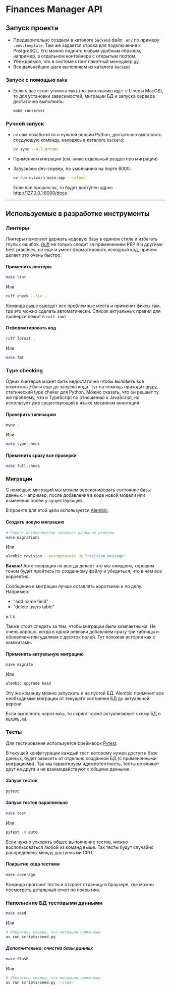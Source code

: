# Finances Manager API

## Запуск проекта

- Предварительно создаем в каталоге `backend` файл `.env` по примеру `.env.template`. Там же задается строка для подключения к PostgreSQL. Его можно поднять любым удобным образом, например, в отдельном контейнере с открытым портом.
- Убеждаемся, что в системе стоит пакетный менеджер [uv](https://docs.astral.sh/uv/).
- Все дальнейшие шаги выполняем из каталога `backend`

### Запуск с помощью `make`
- Если у вас стоит утилита `make` (по-умолчанию идет с Linux и MacOS), то для установки зависимостей, миграции БД и запуска сервера достаточно выполнить:

   ```bash  
   make runserver
   ```

### Ручной запуск
- `uv` сам позаботится о нужной версии Python, достаточно выполнить следующую команду, находясь в каталоге `backend`:

    ```bash
    uv sync --all-groups
    ```

- Применяем миграции (см. ниже отдельный раздел про миграции)
- Запускаем dev-сервер, по умолчанию на порте 8000:

   ```bash
   uv run uvicorn main:app --reload
   ```

   Если все прошло ок, то будет доступен адрес http://127.0.0.1:8000/docs
___
## Используемые в разработке инструменты

### Линтеры

Линтеры помогают держать кодовую базу в едином стиле и избегать глупых ошибок. [Ruff](https://docs.astral.sh/ruff/) не только следит за применением PEP 8 и другими best practices, но еще и умеет форматировать исходный код, причем делает это очень быстро.

#### Применить линтеры

```bash
make lint
```

Или

```bash
ruff check --fix .
```

Команда выше выведет все проблемные места и применит фиксы там, где это можно сделать автоматически. Список актуальных правил для проверки лежит в `ruff.toml`

#### Отформатировать код

```bash
ruff format .
```

Или

```bash
make fmt
```

### Type checking 

Одних линтеров может быть недостаточно чтобы выловить все возможные баги еще до запуска кода. Тут на помощь приходит [mypy](https://mypy.readthedocs.io/en/stable/index.html), статический type cheker для Python. Можно сказать, что он решает ту же проблему, что и TypeScript по отношению к JavaScript, но использует уже существующий в языке механизм аннотаций.

#### Проверить типизацию

```bash
mypy .
```

Или

```bash
make type-check
```

#### Применить сразу все проверки

```bash
make full-check
```

### Миграции

С помощью миграций мы можем версионировать состояние базы данных. Например, после добавления в коде новой модели или изменения полей у существующей. 

В проекте для этой цели используется [Alembic](https://alembic.sqlalchemy.org/en/latest/index.html).

#### Создать новую миграцию

```bash
# Скрипт автоматически запросит название ревизии
make migrations
```

Или

```bash
alembic revision --autogenerate -m "revision message"
```

**Важно!** Автогенерация не всегда делает что мы ожидаем, хорошим тоном будет пройтись по созданному файлу и убедиться, что в нем все корректно. 

Сообщение к миграции лучше оставлять короткими и по делу. Например:
- "add name field"
- "delete users table"

и т.п.

Также стоит следить за тем, чтобы миграции были компактными. Не очень хорошо, когда в одной ревизии добавляем сразу три таблицы и обновляем или удаляем с десяток полей. Тут похожая история как с коммитами.
#### Применить актуальную миграцию

```bash
make migrate
```

Или

```bash
alembic upgrade head
```

Эту же команду можно запускать и на пустой БД. Alembic применит все необходимые миграции от текущего состояния БД до актуальной версии. 

Если выполнять через `make`, то скрипт также актуализирует схему БД в `README.md`.

### Тесты

Для тестирования используется фреймворк [Pytest](https://docs.pytest.org/en/stable/index.html). 

В текущей конфигурации каждый тест, которому нужен доступ к базе данных, будет зависеть от отдельно созданной БД (с примененными миграциями). Так мы гарантируем идемпотентность, тесты не влияют друг на друга и не взаимодействуют с общими данными. 

#### Запуск тестов
```bash
pytest
```

#### Запуск тестов параллельно

```bash
make test
```

Или

```bash
pytest -n auto
```

Если нужно ускорить общее выполнение тестов, можно воспользоваться любой из команд выше. Так тесты будут случайно распределены между доступными CPU.

#### Покрытие кода тестами

```bash
make coverage
```

Команда прогонит тесты и откроет страницу в браузере, где можно посмотреть детальный отчет по покрытию. 

### Наполнение БД тестовыми данными

```bash
make seed
```

Или

```bash
# Убедитесь сперва, что миграции применены
uv run scripts/seed.py
```
#### *Дополнительно: очистка базы данных*

```bash
make flush
```

Или

```bash
# Убедитесь сперва, что миграции применены
uv run scripts/seed.py --clear
```